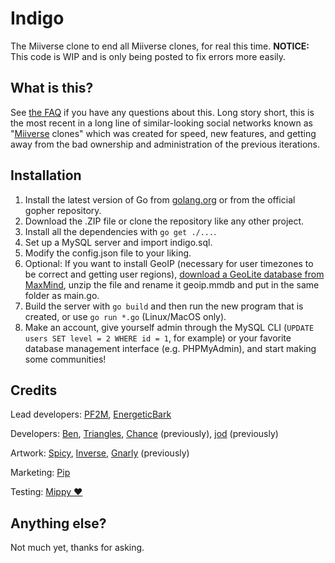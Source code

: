 # Indigo
The Miiverse clone to end all Miiverse clones, for real this time. **NOTICE:** This code is WIP and is only being posted to fix errors more easily.
## What is this?
See [the FAQ](https://indigo.cafe/help/faq) if you have any questions about this. Long story short, this is the most recent in a long line of similar-looking social networks known as "[Miiverse](https://miiverse.nintendo.net/) clones" which was created for speed, new features, and getting away from the bad ownership and administration of the previous iterations.
## Installation
1. Install the latest version of Go from [golang.org](https://golang.org/dl/) or from the official gopher repository.
2. Download the .ZIP file or clone the repository like any other project.
3. Install all the dependencies with `go get ./...`.
4. Set up a MySQL server and import indigo.sql.
5. Modify the config.json file to your liking.
6. Optional: If you want to install GeoIP (necessary for user timezones to be correct and getting user regions), [download a GeoLite database from MaxMind](https://geolite.maxmind.com/download/geoip/database/GeoLite2-City.tar.gz), unzip the file and rename it geoip.mmdb and put in the same folder as main.go.
7. Build the server with `go build` and then run the new program that is created, or use `go run *.go` (Linux/MacOS only).
8. Make an account, give yourself admin through the MySQL CLI (`UPDATE users SET level = 2 WHERE id = 1`, for example) or your favorite database management interface (e.g. PHPMyAdmin), and start making some communities!
## Credits
Lead developers: [PF2M](https://github.com/PF2M), [EnergeticBark](https://github.com/EnergeticBark)

Developers: [Ben](https://gitlab.com/benatpearl), [Triangles](https://oasis.100percentnig.ga/users/triangles.py), [Chance](https://github.com/SRGNation) (previously), [jod](https://github.com/men-who-breathe) (previously)

Artwork: [Spicy](https://oasis.100percentnig.ga/users/mario7in1), [Inverse](https://oasis.100percentnig.ga/users/Inverse), [Gnarly](https://cvd-revived.gq/) (previously)

Marketing: [Pip](https://github.com/Pikacraft64)

Testing: [Mippy ❤️](https://closed.pizza/users/Mippy)
## Anything else?
Not much yet, thanks for asking.
